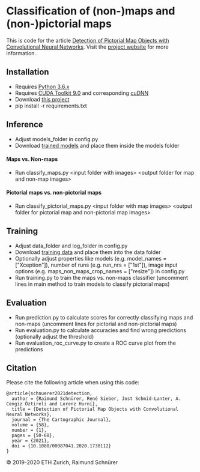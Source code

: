 # Classification of (non-)maps and (non-)pictorial maps

This is code for the article [Detection of Pictorial Map Objects with Convolutional Neural Networks](https://doi.org/10.1080/00087041.2020.1738112). Visit the [project website](http://narrat3d.ethz.ch/detection-of-pictorial-map-objects-with-cnns/) for more information.

## Installation

* Requires [Python 3.6.x](https://www.python.org/downloads/)
* Requires [CUDA Toolkit 9.0](https://developer.nvidia.com/cuda-downloads) and corresponding [cuDNN](https://developer.nvidia.com/rdp/cudnn-download)
* Download [this project](https://gitlab.ethz.ch/sraimund/pictorial-maps-keras/-/archive/master/pictorial-maps-keras-master.zip)
* pip install -r requirements.txt


## Inference

* Adjust models_folder in config.py
* Download [trained models](https://ikgftp.ethz.ch/?u=uTyy&p=7dbt&path=/pictorial_maps_keras_models.zip) and place them inside the models folder

#### Maps vs. Non-maps
* Run classify_maps.py \<input folder with images> \<output folder for map and non-map images>

#### Pictorial maps vs. non-pictorial maps
* Run classify_pictorial_maps.py \<input folder with map images> \<output folder for pictorial map and non-pictorial map images>


## Training

* Adjust data_folder and log_folder in config.py
* Download [training data](https://ikgftp.ethz.ch/?u=bFup&p=fR7C&path=/pictorial_maps_keras_data.zip) and place them into the data folder
* Optionally adjust properties like models (e.g. model_names = ["Xception"]), number of runs (e.g. run_nrs = ["1st"]), image input options (e.g. maps_non_maps_crop_names = ["resize"]) in config.py
* Run training.py to train the maps vs. non-maps classifier (uncomment lines in main method to train models to classify pictorial maps)


## Evaluation

* Run prediction.py to calculate scores for correctly classifying maps and non-maps (uncomment lines for pictorial and non-pictorial maps)
* Run evaluation.py to calculate accuracies and find wrong predictions (optionally adjust the threshold)
* Run evaluation_roc_curve.py to create a ROC curve plot from the predictions

## Citation

Please cite the following article when using this code:
```
@article{schnuerer2021detection,
  author = {Raimund Schnürer, René Sieber, Jost Schmid-Lanter, A. Cengiz Öztireli and Lorenz Hurni},
  title = {Detection of Pictorial Map Objects with Convolutional Neural Networks},
  journal = {The Cartographic Journal},
  volume = {58},
  number = {1},
  pages = {50-68},
  year = {2021},
  doi = {10.1080/00087041.2020.1738112}
}
```

© 2019-2020 ETH Zurich, Raimund Schnürer
